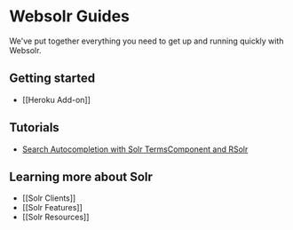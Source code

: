 # Websolr Guides

We've put together everything you need to get up and running quickly with Websolr.

## Getting started

- [[Heroku Add-on]]

## Tutorials

- [Search Autocompletion with Solr TermsComponent and RSolr](/clients/rsolr/autocomplete-termscomponent)

## Learning more about Solr

- [[Solr Clients]]
- [[Solr Features]]
- [[Solr Resources]]
